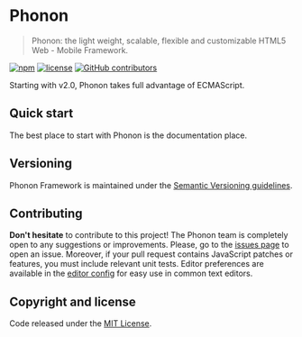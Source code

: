 # Phonon

> Phonon: the light weight, scalable, flexible and customizable HTML5 Web - Mobile Framework.

[![npm](https://img.shields.io/npm/v/phonon.svg?style=flat-square)]()
[![license](https://img.shields.io/github/license/quark-dev/phonon.svg?style=flat-square)]()
[![GitHub contributors](https://img.shields.io/github/contributors/quark-dev/phonon.svg?style=flat-square)]()

Starting with v2.0, Phonon takes full advantage of ECMAScript.

## Quick start

The best place to start with Phonon is the documentation place.


## Versioning

Phonon Framework is maintained under the [Semantic Versioning guidelines](http://semver.org/).


## Contributing

**Don't hesitate** to contribute to this project! The Phonon team is completely open to any suggestions or improvements. Please, go to the [issues page](https://github.com/quark-dev/Phonon-Framework/issues) to open an issue.
Moreover, if your pull request contains JavaScript patches or features, you must include relevant unit tests.
Editor preferences are available in the [editor config](https://github.com/quark-dev/Phonon-Framework/blob/master/.editorconfig) for easy use in common text editors.


## Copyright and license

Code released under the [MIT License](https://github.com/quark-dev/Phonon-Framework/blob/master/LICENSE).
